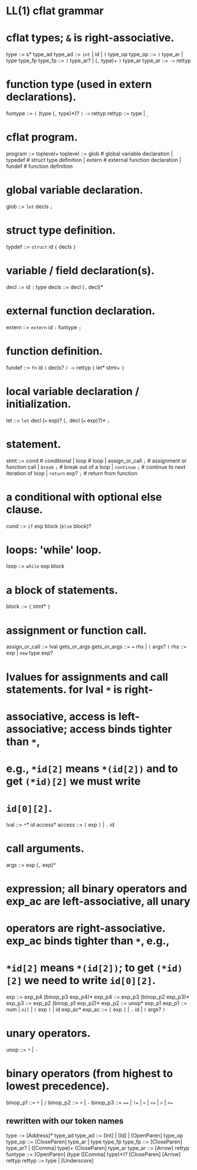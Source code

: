 # LL(1) cflat grammar

# cflat types; `&` is right-associative.
   type ::= `&`* type_ad
type_ad ::= `int`
          | id
          | `(` type_op
type_op ::= `)` type_ar
          | type type_fp
type_fp ::= `)` type_ar?
          | (`,` type)+ `)` type_ar
type_ar ::= `->` rettyp

# function type (used in extern declarations).
funtype ::= `(` (type (`,` type)*)? `)` `->` rettyp
 rettyp ::= type 
          | `_`

# cflat program.
 program ::= toplevel+
toplevel ::= glob      # global variable declaration
           | typedef   # struct type definition
           | extern    # external function declaration
           | fundef    # function definition

# global variable declaration.
glob ::= `let` decls `;`

# struct type definition.
typdef ::= `struct` id `{` decls `}`

# variable / field declaration(s).
 decl ::= id `:` type
decls ::= decl (`,` decl)*

# external function declaration.
extern ::= `extern` id `:` funtype `;`

# function definition.
fundef ::= `fn` id `(` decls? `)` `->` rettyp `{` let* stmt+ `}`

# local variable declaration / initialization.
let ::= `let` decl (`=` exp)? (`,` decl (`=` exp)?)* `;`

# statement.
stmt ::= cond               # conditional
       | loop               # loop
       | assign_or_call `;` # assignment or function call
       | `break` `;`        # break out of a loop
       | `continue` `;`     # continue to next iteration of loop
       | `return` exp? `;`  # return from function

# a conditional with optional else clause.
cond ::= `if` exp block (`else` block)?

# loops: 'while' loop.
loop ::= `while` exp block 

# a block of statements.
block ::= `{` stmt* `}`

# assignment or function call.
assign_or_call ::= lval gets_or_args
  gets_or_args ::= `=` rhs
                 | `(` args? `)`
           rhs ::= exp 
                 | `new` type exp?

# lvalues for assignments and call statements. for lval `*` is right-
# associative, access is left-associative; access binds tighter than `*`, 
# e.g., `*id[2]` means `*(id[2])` and to get `(*id)[2]` we must write 
# `id[0][2]`.
  lval ::= `*`* id access*
access ::= `[` exp `]` 
         | `.` id

# call arguments.
args ::= exp (`,` exp)*

# expression; all binary operators and exp_ac are left-associative, all unary
# operators are right-associative. exp_ac binds tighter than `*`, e.g.,
# `*id[2]` means `*(id[2])`; to get `(*id)[2]` we need to write `id[0][2]`.
   exp ::= exp_p4 (binop_p3 exp_p4)*
exp_p4 ::= exp_p3 (binop_p2 exp_p3)*
exp_p3 ::= exp_p2 (binop_p1 exp_p2)*
exp_p2 ::= unop* exp_p1
exp_p1 ::= num
         | `nil`
         | `(` exp `)`
         | id exp_ac*
exp_ac ::= `[` exp `]`
         | `.` id
         | `(` args? `)`

# unary operators.
unop ::= `*`
       | `-`

# binary operators (from highest to lowest precedence).
binop_p1 ::= `*` | `/`
binop_p2 ::= `+` | `-`
binop_p3 ::= `==` | `!=` | `<` | `<=` | `>` | `>=`

## rewritten with our token names
type ::= [Address]* type_ad
type_ad ::= [Int]
| [Id]
| [OpenParen] type_op
type_op ::= [CloseParen] type_ar
| type type_fp
type_fp ::= [CloseParen] type_ar?
| ([Comma] type)+ (CloseParen] type_ar
type_ar ::= [Arrow] rettyp
funtype ::= [OpenParen] (type ([Comma] type)*)? [CloseParen] [Arrow] rettyp
rettyp ::= type 
| [Underscore]
